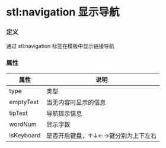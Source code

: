 ﻿# stl:navigation 显示导航


### 定义

通过 stl:navigation 标签在模板中显示链接导航

### 属性

属性  | 说明
------  | ------
type | 类型
emptyText | 当无内容时显示的信息
tipText | 导航提示信息
wordNum | 显示字数
isKeyboard | 是否开启键盘，↑↓←→键分别为上下左右